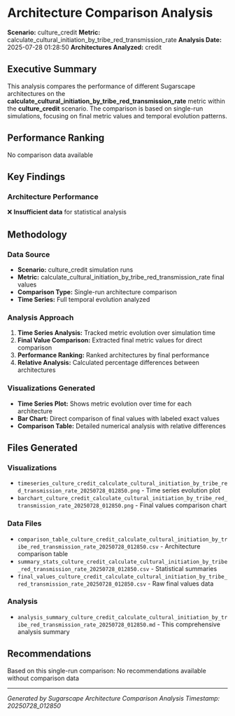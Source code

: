 # Architecture Comparison Analysis

**Scenario:** culture_credit
**Metric:** calculate_cultural_initiation_by_tribe_red_transmission_rate
**Analysis Date:** 2025-07-28 01:28:50
**Architectures Analyzed:** credit

## Executive Summary

This analysis compares the performance of different Sugarscape architectures on the **calculate_cultural_initiation_by_tribe_red_transmission_rate** metric within the **culture_credit** scenario. The comparison is based on single-run simulations, focusing on final metric values and temporal evolution patterns.

## Performance Ranking
No comparison data available

## Key Findings

### Architecture Performance
❌ **Insufficient data** for statistical analysis

## Methodology

### Data Source
- **Scenario:** culture_credit simulation runs
- **Metric:** calculate_cultural_initiation_by_tribe_red_transmission_rate final values
- **Comparison Type:** Single-run architecture comparison
- **Time Series:** Full temporal evolution analyzed

### Analysis Approach
1. **Time Series Analysis:** Tracked metric evolution over simulation time
2. **Final Value Comparison:** Extracted final metric values for direct comparison
3. **Performance Ranking:** Ranked architectures by final performance
4. **Relative Analysis:** Calculated percentage differences between architectures

### Visualizations Generated
- **Time Series Plot:** Shows metric evolution over time for each architecture
- **Bar Chart:** Direct comparison of final values with labeled exact values
- **Comparison Table:** Detailed numerical analysis with relative differences

## Files Generated

### Visualizations
- `timeseries_culture_credit_calculate_cultural_initiation_by_tribe_red_transmission_rate_20250728_012850.png` - Time series evolution plot
- `barchart_culture_credit_calculate_cultural_initiation_by_tribe_red_transmission_rate_20250728_012850.png` - Final values comparison chart

### Data Files
- `comparison_table_culture_credit_calculate_cultural_initiation_by_tribe_red_transmission_rate_20250728_012850.csv` - Architecture comparison table
- `summary_stats_culture_credit_calculate_cultural_initiation_by_tribe_red_transmission_rate_20250728_012850.csv` - Statistical summaries
- `final_values_culture_credit_calculate_cultural_initiation_by_tribe_red_transmission_rate_20250728_012850.csv` - Raw final values data

### Analysis
- `analysis_summary_culture_credit_calculate_cultural_initiation_by_tribe_red_transmission_rate_20250728_012850.md` - This comprehensive analysis summary

## Recommendations

Based on this single-run comparison:
No recommendations available without comparison data

---
*Generated by Sugarscape Architecture Comparison Analysis*
*Timestamp: 20250728_012850*
